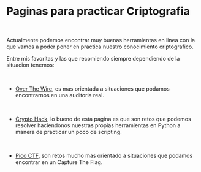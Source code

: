 # Paginas para practicar Criptografia

<br>

Actualmente podemos encontrar muy buenas herramientas en linea con la que vamos a poder poner en practica nuestro conocimiento criptografico.

Entre mis favoritas y las que recomiendo siempre dependiendo de la situacion tenemos:

<br>

* [Over The Wire](https://overthewire.org/wargames/krypton/krypton4.html), es mas orientada a situaciones que podamos encontrarnos en una auditoria real.

<br>

* [Crypto Hack](https://cryptohack.org/), lo bueno de esta pagina es que son retos que podemos resolver haciendonos nuestras propias herramientas en Python a manera de practicar un poco de scripting.

<br>

* [Pico CTF](https://www.picoctf.org/), son retos mucho mas orientado a situaciones que podamos encontrar en un Capture The Flag.

<br>